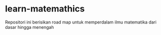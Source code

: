 # learn-matemathics
Repositori ini berisikan road map untuk memperdalam ilmu matematika dari dasar hingga menengah
